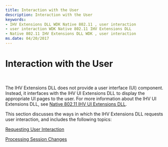 ```yaml
---
title: Interaction with the User
description: Interaction with the User
keywords:
- IHV Extensions DLL WDK Native 802.11 , user interaction
- user interaction WDK Native 802.11 IHV Extensions DLL
- Native 802.11 IHV Extensions DLL WDK , user interaction
ms.date: 04/20/2017
---
```


# Interaction with the User




 

The IHV Extensions DLL does not provide a user interface (UI) component. Instead, it interfaces with the IHV UI Extensions DLL to display the appropriate UI pages to the user. For more information about the IHV UI Extensions DLL, see [Native 802.11 IHV UI Extensions DLL](native-802-11-ihv-ui-extensions-dll2.md).

This section discusses the ways in which the IHV Extensions DLL requests user interaction, and includes the following topics:

[Requesting User Interaction](requesting-user-interaction.md)

[Processing Session Changes](processing-session-changes.md)

 

 






